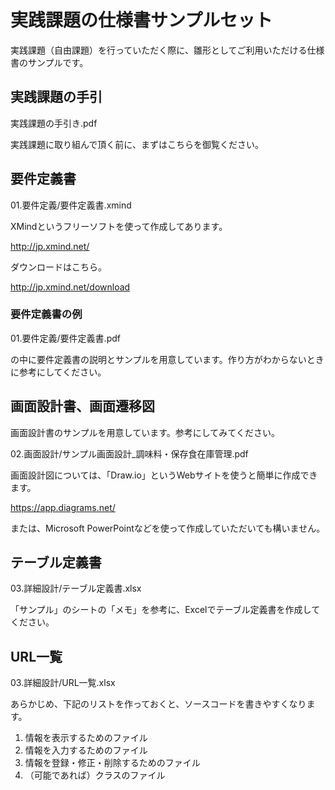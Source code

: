 # 実践課題の仕様書サンプルセット

実践課題（自由課題）を行っていただく際に、雛形としてご利用いただける仕様書のサンプルです。

## 実践課題の手引

実践課題の手引き.pdf

実践課題に取り組んで頂く前に、まずはこちらを御覧ください。

## 要件定義書

01.要件定義/要件定義書.xmind

XMindというフリーソフトを使って作成してあります。

http://jp.xmind.net/

ダウンロードはこちら。

http://jp.xmind.net/download

### 要件定義書の例
01.要件定義/要件定義書.pdf

の中に要件定義書の説明とサンプルを用意しています。作り方がわからないときに参考にしてください。

## 画面設計書、画面遷移図
画面設計書のサンプルを用意しています。参考にしてみてください。

02.画面設計/サンプル画面設計_調味料・保存食在庫管理.pdf

画面設計図については、「Draw.io」というWebサイトを使うと簡単に作成できます。

https://app.diagrams.net/

または、Microsoft PowerPointなどを使って作成していただいても構いません。

## テーブル定義書

03.詳細設計/テーブル定義書.xlsx

「サンプル」のシートの「メモ」を参考に、Excelでテーブル定義書を作成してください。

## URL一覧

03.詳細設計/URL一覧.xlsx

あらかじめ、下記のリストを作っておくと、ソースコードを書きやすくなります。

1. 情報を表示するためのファイル
2. 情報を入力するためのファイル
3. 情報を登録・修正・削除するためのファイル
4. （可能であれば）クラスのファイル

